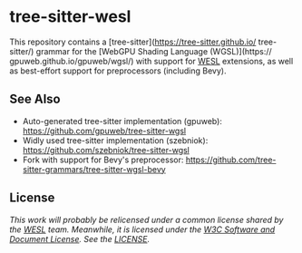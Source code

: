 # tree-sitter-wesl

This repository contains a [tree-sitter](https://tree-sitter.github.io/ tree-sitter/) grammar for the [WebGPU Shading Language (WGSL)](https:// gpuweb.github.io/gpuweb/wgsl/) with support for [WESL](https://github.com/wgsl-tooling-wg) extensions, as well as best-effort support for preprocessors (including Bevy).

## See Also

* Auto-generated tree-sitter implementation (gpuweb): https://github.com/gpuweb/tree-sitter-wgsl
* Widly used tree-sitter implementation (szebniok): https://github.com/szebniok/tree-sitter-wgsl
* Fork with support for Bevy's preprocessor: https://github.com/tree-sitter-grammars/tree-sitter-wgsl-bevy

## License

_This work will probably be relicensed under a common license shared by the [WESL](https://github.com/wgsl-tooling-wg) team. Meanwhile, it is licensed under the [W3C Software and Document License](https://www.w3.org/copyright/software-license-2023/). See the [LICENSE](LICENSE.md)._
